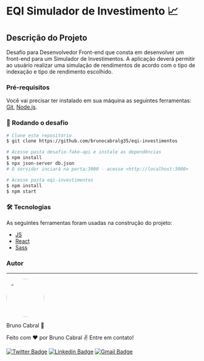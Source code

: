 # EQI Simulador de Investimento 📈

## Descrição do Projeto
Desafio para Desenvolvedor Front-end que consta em desenvolver um front-end para um Simulador de Investimentos. A aplicação deverá permitir ao usuário realizar uma simulação de rendimentos de acordo com o tipo de indexação e tipo de rendimento escolhido.

### Pré-requisitos

Você vai precisar ter instalado em sua máquina as seguintes ferramentas:
[Git](https://git-scm.com), [Node.js](https://nodejs.org/en/). 

### 🎲 Rodando o desafio

```bash
# Clone este repositório
$ git clone https://github.com/brunocabralg35/eqi-investimentos

# Acesse pasta desafio-fake-api e instale as dependências
$ npm install
$ npx json-server db.json
# O servidor inciará na porta:3000 - acesse <http://localhost:3000>

# Acesse pasta eqi-investimentos
$ npm install
$ npm start
```

### 🛠 Tecnologias

As seguintes ferramentas foram usadas na construção do projeto:

- [JS](https://www.javascript.com/)
- [React](https://pt-br.reactjs.org/)
- [Sass](https://sass-lang.com/)

### Autor
---

 <img style="border-radius: 50%;" src="https://avatars.githubusercontent.com/u/80435872?v=4" width="100px;" alt=""/>

Bruno Cabral 🚀

Feito com ❤️ por Bruno Cabral ✌️ Entre em contato!

[![Twitter Badge](https://img.shields.io/badge/-@brunocabral035-1ca0f1?style=flat-square&labelColor=1ca0f1&logo=twitter&logoColor=white&link=https://twitter.com/brunocabral035)](https://twitter.com/brunocabral035) [![Linkedin Badge](https://img.shields.io/badge/-Bruno-blue?style=flat-square&logo=Linkedin&logoColor=white&link=https://www.linkedin.com/in/bruunocabral/)](https://www.linkedin.com/in/bruunocabral/) 
[![Gmail Badge](https://img.shields.io/badge/-brunocabral035@gmail.com-c14438?style=flat-square&logo=Gmail&logoColor=white&link=mailto:brunocabral035@gmail.com)](mailto:brunocabral035@gmail.com)
